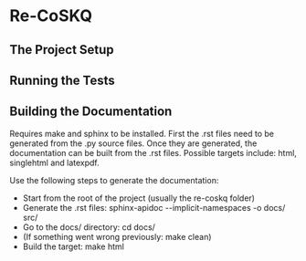 # Re-CoSKQ

## The Project Setup

## Running the Tests

## Building the Documentation
Requires make and sphinx to be installed.
First the .rst files need to be generated from the .py source files.
Once they are generated, the documentation can be built from the .rst files.
Possible targets include: html, singlehtml and latexpdf.

Use the following steps to generate the documentation:
 - Start from the root of the project (usually the re-coskq folder)
 - Generate the .rst files: sphinx-apidoc --implicit-namespaces -o docs/ src/
 - Go to the docs/ directory: cd docs/
 - (If something went wrong previously: make clean)
 - Build the target: make html